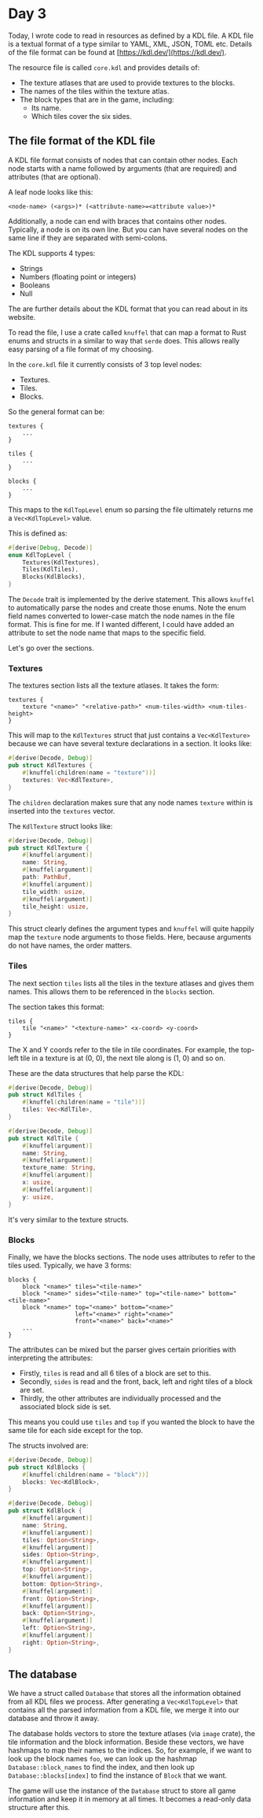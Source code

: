 # Day 3

Today, I wrote code to read in resources as defined by a KDL file.  A KDL file is
a textual format of a type similar to YAML, XML, JSON, TOML etc.  Details of the
file format can be found at [https://kdl.dev/](https://kdl.dev/).

The resource file is called `core.kdl` and provides details of:

- The texture atlases that are used to provide textures to the blocks.
- The names of the tiles within the texture atlas.
- The block types that are in the game, including:
    - Its name.
    - Which tiles cover the six sides.

## The file format of the KDL file

A KDL file format consists of nodes that can contain other nodes.  Each node
starts with a name followed by arguments (that are required) and attributes
(that are optional).

A leaf node looks like this:

```
<node-name> (<args>)* (<attribute-name>=<attribute value>)*
```

Additionally, a node can end with braces that contains other nodes.  Typically,
a node is on its own line.  But you can have several nodes on the same line if
they are separated with semi-colons.

The KDL supports 4 types:

- Strings
- Numbers (floating point or integers)
- Booleans
- Null

The are further details about the KDL format that you can read about in its
website.

To read the file, I use a crate called `knuffel` that can map a format to Rust
enums and structs in a similar to way that `serde` does.  This allows really
easy parsing of a file format of my choosing.

In the `core.kdl` file it currently consists of 3 top level nodes:

- Textures.
- Tiles.
- Blocks.

So the general format can be:

```kdl
textures {
    ...
}

tiles {
    ...
}

blocks {
    ...
}
```

This maps to the `KdlTopLevel` enum so parsing the file ultimately returns me a
`Vec<KdlTopLevel>` value.

This is defined as:

```rust
#[derive(Debug, Decode)]
enum KdlTopLevel {
    Textures(KdlTextures),
    Tiles(KdlTiles),
    Blocks(KdlBlocks),
}
```

The `Decode` trait is implemented by the derive statement.  This allows
`knuffel` to automatically parse the nodes and create those enums.  Note the
enum field names converted to lower-case match the node names in the file
format.  This is fine for me.  If I wanted different, I could have added an
attribute to set the node name that maps to the specific field.

Let's go over the sections.

### Textures

The textures section lists all the texture atlases.  It takes the form:

```kdl
textures {
    texture "<name>" "<relative-path>" <num-tiles-width> <num-tiles-height>
}
```

This will map to the `KdlTextures` struct that just contains a `Vec<KdlTexture>`
because we can have several texture declarations in a section.  It looks like:

```rust
#[derive(Decode, Debug)]
pub struct KdlTextures {
    #[knuffel(children(name = "texture"))]
    textures: Vec<KdlTexture>,
}
```

The `children` declaration makes sure that any node names `texture` within is
inserted into the `textures` vector.

The `KdlTexture` struct looks like:

```rust
#[derive(Decode, Debug)]
pub struct KdlTexture {
    #[knuffel(argument)]
    name: String,
    #[knuffel(argument)]
    path: PathBuf,
    #[knuffel(argument)]
    tile_width: usize,
    #[knuffel(argument)]
    tile_height: usize,
}
```

This struct clearly defines the argument types and `knuffel` will quite happily
map the `texture` node arguments to those fields.  Here, because arguments do
not have names, the order matters.

### Tiles

The next section `tiles` lists all the tiles in the texture atlases and gives
them names.  This allows them to be referenced in the `blocks` section.

The section takes this format:

```kdl
tiles {
    tile "<name>" "<texture-name>" <x-coord> <y-coord>
}
```

The X and Y coords refer to the tile in tile coordinates.  For example, the
top-left tile in a texture is at (0, 0), the next tile along is (1, 0) and so
on.

These are the data structures that help parse the KDL:

```rust
#[derive(Decode, Debug)]
pub struct KdlTiles {
    #[knuffel(children(name = "tile"))]
    tiles: Vec<KdlTile>,
}

#[derive(Decode, Debug)]
pub struct KdlTile {
    #[knuffel(argument)]
    name: String,
    #[knuffel(argument)]
    texture_name: String,
    #[knuffel(argument)]
    x: usize,
    #[knuffel(argument)]
    y: usize,
}
```

It's very similar to the texture structs.

### Blocks

Finally, we have the blocks sections.  The node uses attributes to refer to the
tiles used.  Typically, we have 3 forms:

```kdl
blocks {
    block "<name>" tiles="<tile-name>"
    block "<name>" sides="<tile-name>" top="<tile-name>" bottom="<tile-name>"
    block "<name>" top="<name>" bottom="<name>" 
                   left="<name>" right="<name>" 
                   front="<name>" back="<name>"
    ...
}
```

The attributes can be mixed but the parser gives certain priorities with
interpreting the attributes:

- Firstly, `tiles` is read and all 6 tiles of a block are set to this.
- Secondly, `sides` is read and the front, back, left and right tiles of a block are set.
- Thirdly, the other attributes are individually processed and the associated
  block side is set.

This means you could use `tiles` and `top` if you wanted the block to have the
same tile for each side except for the top.

The structs involved are:

```rust
#[derive(Decode, Debug)]
pub struct KdlBlocks {
    #[knuffel(children(name = "block"))]
    blocks: Vec<KdlBlock>,
}

#[derive(Decode, Debug)]
pub struct KdlBlock {
    #[knuffel(argument)]
    name: String,
    #[knuffel(argument)]
    tiles: Option<String>,
    #[knuffel(argument)]
    sides: Option<String>,
    #[knuffel(argument)]
    top: Option<String>,
    #[knuffel(argument)]
    bottom: Option<String>,
    #[knuffel(argument)]
    front: Option<String>,
    #[knuffel(argument)]
    back: Option<String>,
    #[knuffel(argument)]
    left: Option<String>,
    #[knuffel(argument)]
    right: Option<String>,
}
```

## The database

We have a struct called `Database` that stores all the information obtained from
all KDL files we process.  After generating a `Vec<KdlTopLevel>` that contains
all the parsed information from a KDL file, we merge it into our database and
throw it away.

The database holds vectors to store the texture atlases (via `image` crate), the
tile information and the block information.  Beside these vectors, we have
hashmaps to map their names to the indices.  So, for example, if we want to look
up the block names `foo`, we can look up the hashmap `Database::block_names` to
find the index, and then look up `Database::blocks[index]` to find the instance
of `Block` that we want.

The game will use the instance of the `Database` struct to store all game
information and keep it in memory at all times.  It becomes a read-only data
structure after this.